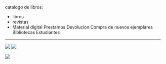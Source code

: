 catalogo de libros:
- libros
- revistas
- Material digital
Prestamos
Devolucion
Compra de nuevos ejemplares
Bibliotecas
Estudiantes

---
![](https://i.imgur.com/R2jCdbG.png)
![](https://i.imgur.com/Swa1qYT.png)

![](https://i.imgur.com/gaLIl9q.png)
